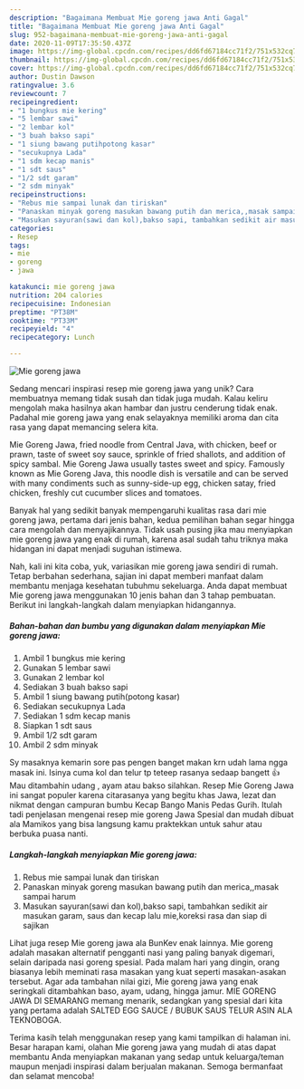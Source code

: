 ```yaml
---
description: "Bagaimana Membuat Mie goreng jawa Anti Gagal"
title: "Bagaimana Membuat Mie goreng jawa Anti Gagal"
slug: 952-bagaimana-membuat-mie-goreng-jawa-anti-gagal
date: 2020-11-09T17:35:50.437Z
image: https://img-global.cpcdn.com/recipes/dd6fd67184cc71f2/751x532cq70/mie-goreng-jawa-foto-resep-utama.jpg
thumbnail: https://img-global.cpcdn.com/recipes/dd6fd67184cc71f2/751x532cq70/mie-goreng-jawa-foto-resep-utama.jpg
cover: https://img-global.cpcdn.com/recipes/dd6fd67184cc71f2/751x532cq70/mie-goreng-jawa-foto-resep-utama.jpg
author: Dustin Dawson
ratingvalue: 3.6
reviewcount: 7
recipeingredient:
- "1 bungkus mie kering"
- "5 lembar sawi"
- "2 lembar kol"
- "3 buah bakso sapi"
- "1 siung bawang putihpotong kasar"
- "secukupnya Lada"
- "1 sdm kecap manis"
- "1 sdt saus"
- "1/2 sdt garam"
- "2 sdm minyak"
recipeinstructions:
- "Rebus mie sampai lunak dan tiriskan"
- "Panaskan minyak goreng masukan bawang putih dan merica,,masak sampai harum"
- "Masukan sayuran(sawi dan kol),bakso sapi, tambahkan sedikit air masukan garam, saus dan kecap lalu mie,koreksi rasa dan siap di sajikan"
categories:
- Resep
tags:
- mie
- goreng
- jawa

katakunci: mie goreng jawa 
nutrition: 204 calories
recipecuisine: Indonesian
preptime: "PT38M"
cooktime: "PT33M"
recipeyield: "4"
recipecategory: Lunch

---
```



![Mie goreng jawa](https://img-global.cpcdn.com/recipes/dd6fd67184cc71f2/751x532cq70/mie-goreng-jawa-foto-resep-utama.jpg)

Sedang mencari inspirasi resep mie goreng jawa yang unik? Cara membuatnya memang tidak susah dan tidak juga mudah. Kalau keliru mengolah maka hasilnya akan hambar dan justru cenderung tidak enak. Padahal mie goreng jawa yang enak selayaknya memiliki aroma dan cita rasa yang dapat memancing selera kita.

Mie Goreng Jawa, fried noodle from Central Java, with chicken, beef or prawn, taste of sweet soy sauce, sprinkle of fried shallots, and addition of spicy sambal. Mie Goreng Jawa usually tastes sweet and spicy. Famously known as Mie Goreng Java, this noodle dish is versatile and can be served with many condiments such as sunny-side-up egg, chicken satay, fried chicken, freshly cut cucumber slices and tomatoes.

Banyak hal yang sedikit banyak mempengaruhi kualitas rasa dari mie goreng jawa, pertama dari jenis bahan, kedua pemilihan bahan segar hingga cara mengolah dan menyajikannya. Tidak usah pusing jika mau menyiapkan mie goreng jawa yang enak di rumah, karena asal sudah tahu triknya maka hidangan ini dapat menjadi suguhan istimewa.


Nah, kali ini kita coba, yuk, variasikan mie goreng jawa sendiri di rumah. Tetap berbahan sederhana, sajian ini dapat memberi manfaat dalam membantu menjaga kesehatan tubuhmu sekeluarga. Anda dapat membuat Mie goreng jawa menggunakan 10 jenis bahan dan 3 tahap pembuatan. Berikut ini langkah-langkah dalam menyiapkan hidangannya.

<!--inarticleads1-->

##### Bahan-bahan dan bumbu yang digunakan dalam menyiapkan Mie goreng jawa:

1. Ambil 1 bungkus mie kering
1. Gunakan 5 lembar sawi
1. Gunakan 2 lembar kol
1. Sediakan 3 buah bakso sapi
1. Ambil 1 siung bawang putih(potong kasar)
1. Sediakan secukupnya Lada
1. Sediakan 1 sdm kecap manis
1. Siapkan 1 sdt saus
1. Ambil 1/2 sdt garam
1. Ambil 2 sdm minyak


Sy masaknya kemarin sore pas pengen banget makan krn udah lama ngga masak ini. Isinya cuma kol dan telur tp teteep rasanya sedaap bangett 👍 Mau ditambahin udang , ayam atau bakso silahkan. Resep Mie Goreng Jawa ini sangat populer karena citarasanya yang begitu khas Jawa, lezat dan nikmat dengan campuran bumbu Kecap Bango Manis Pedas Gurih. Itulah tadi penjelasan mengenai resep mie goreng Jawa Spesial dan mudah dibuat ala Mamikos yang bisa langsung kamu praktekkan untuk sahur atau berbuka puasa nanti. 

<!--inarticleads2-->

##### Langkah-langkah menyiapkan Mie goreng jawa:

1. Rebus mie sampai lunak dan tiriskan
1. Panaskan minyak goreng masukan bawang putih dan merica,,masak sampai harum
1. Masukan sayuran(sawi dan kol),bakso sapi, tambahkan sedikit air masukan garam, saus dan kecap lalu mie,koreksi rasa dan siap di sajikan


Lihat juga resep Mie goreng jawa ala BunKev enak lainnya. Mie goreng adalah masakan alternatif pengganti nasi yang paling banyak digemari, selain daripada nasi goreng spesial. Pada malam hari yang dingin, orang biasanya lebih meminati rasa masakan yang kuat seperti masakan-asakan tersebut. Agar ada tambahan nilai gizi, Mie goreng jawa yang enak seringkali ditambahkan baso, ayam, udang, hingga jamur. MIE GORENG JAWA DI SEMARANG memang menarik, sedangkan yang spesial dari kita yang pertama adalah SALTED EGG SAUCE / BUBUK SAUS TELUR ASIN ALA TEKNOBOGA. 

Terima kasih telah menggunakan resep yang kami tampilkan di halaman ini. Besar harapan kami, olahan Mie goreng jawa yang mudah di atas dapat membantu Anda menyiapkan makanan yang sedap untuk keluarga/teman maupun menjadi inspirasi dalam berjualan makanan. Semoga bermanfaat dan selamat mencoba!
